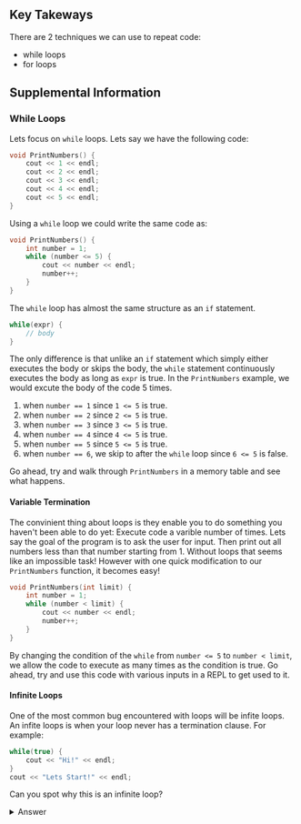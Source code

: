 ## Key Takeways
There are 2 techniques we can use to repeat code:
* while loops
* for loops

## Supplemental Information
### While Loops
Lets focus on `while` loops. Lets say we have the following code:
```cpp
void PrintNumbers() {
    cout << 1 << endl;
    cout << 2 << endl;
    cout << 3 << endl;
    cout << 4 << endl;
    cout << 5 << endl;
}
```
Using a `while` loop we could write the same code as:
```cpp
void PrintNumbers() {
    int number = 1;
    while (number <= 5) {
        cout << number << endl;
        number++;
    }
}
```
The `while` loop has almost the same structure as an `if` statement.
```cpp
while(expr) {
    // body
}
```
The only difference is that unlike an `if` statement which simply either executes the body or skips the body, the `while` statement continuously executes the body as long as `expr` is true. In the `PrintNumbers` example, we would excute the body of the code 5 times.
1. when `number == 1` since `1 <= 5` is true.
1. when `number == 2` since `2 <= 5` is true.
1. when `number == 3` since `3 <= 5` is true.
1. when `number == 4` since `4 <= 5` is true.
1. when `number == 5` since `5 <= 5` is true.
1. when `number == 6`, we skip to after the `while` loop since `6 <= 5` is false.

Go ahead, try and walk through `PrintNumbers` in a memory table and see what happens.

#### Variable Termination
The convinient thing about loops is they enable you to do something you haven't been able to do yet: Execute code a varible number of times. Lets say the goal of the program is to ask the user for input. Then print out all numbers less than that number starting from 1. Without loops that seems like an impossible task! However with one quick modification to our `PrintNumbers` function, it becomes easy!

```cpp
void PrintNumbers(int limit) {
    int number = 1;
    while (number < limit) {
        cout << number << endl;
        number++;
    }
}
```

By changing the condition of the `while` from `number <= 5` to `number < limit`, we allow the code to execute as many times as the condition is true. Go ahead, try and use this code with various inputs in a REPL to get used to it.

#### Infinite Loops
One of the most common bug encountered with loops will be infite loops. An infite loops is when your loop never has a termination clause. For example:
```cpp
while(true) {
    cout << "Hi!" << endl;
}
cout << "Lets Start!" << endl;
```
Can you spot why this is an infinite loop?
<details><summary>Answer</summary>This code would never print <code>Lets Start!</code> as the <code>while</code> loop expression would always be true and hence always execute the body.
</details><br />
